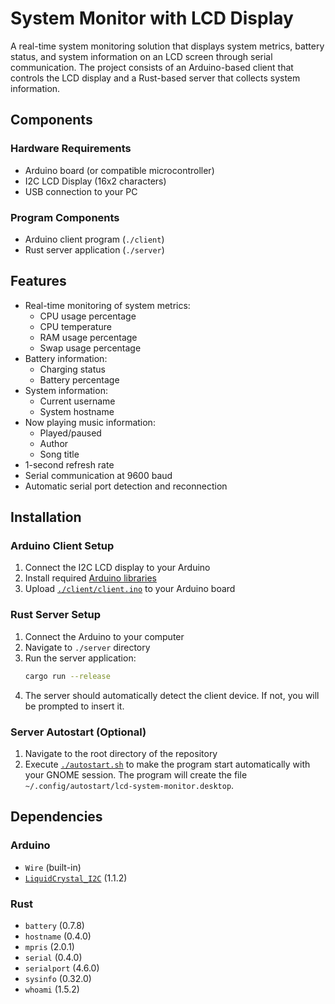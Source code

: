 # System Monitor with LCD Display

A real-time system monitoring solution that displays system metrics, battery status, and system information on an LCD screen through serial communication. The project consists of an Arduino-based client that controls the LCD display and a Rust-based server that collects system information.

## Components

### Hardware Requirements
- Arduino board (or compatible microcontroller)
- I2C LCD Display (16x2 characters)
- USB connection to your PC

### Program Components
- Arduino client program (`./client`)
- Rust server application (`./server`)

## Features
- Real-time monitoring of system metrics:
  - CPU usage percentage
  - CPU temperature
  - RAM usage percentage
  - Swap usage percentage
- Battery information:
  - Charging status
  - Battery percentage
- System information:
  - Current username
  - System hostname
- Now playing music information:
  - Played/paused
  - Author
  - Song title
- 1-second refresh rate
- Serial communication at 9600 baud
- Automatic serial port detection and reconnection

## Installation

### Arduino Client Setup
1. Connect the I2C LCD display to your Arduino
2. Install required [Arduino libraries](#arduino)
3. Upload [`./client/client.ino`](https://github.com/m0squdev/lcd-system-monitor/blob/main/client/client.ino) to your Arduino board

### Rust Server Setup
1. Connect the Arduino to your computer
2. Navigate to `./server` directory
3. Run the server application:
   ```bash
   cargo run --release
   ```
4. The server should automatically detect the client device. If not, you will be prompted to insert it.

### Server Autostart (Optional)
1. Navigate to the root directory of the repository
2. Execute [`./autostart.sh`](https://github.com/m0squdev/lcd-system-monitor/blob/main/autostart.sh) to make the program start automatically with your GNOME session. The program will create the file `~/.config/autostart/lcd-system-monitor.desktop`.

## Dependencies

### Arduino
- `Wire` (built-in)
- [`LiquidCrystal_I2C`](https://github.com/johnrickman/LiquidCrystal_I2C) (1.1.2)

### Rust
- `battery` (0.7.8)
- `hostname` (0.4.0)
- `mpris` (2.0.1)
- `serial` (0.4.0)
- `serialport` (4.6.0)
- `sysinfo` (0.32.0)
- `whoami` (1.5.2)

